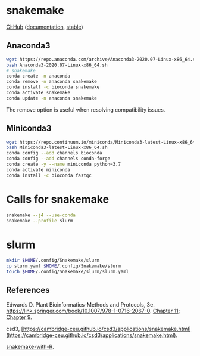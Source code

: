 # snakemake

[GitHub](https://github.com/snakemake/snakemake) ([documentation](https://snakemake.github.io/), [stable](https://snakemake.readthedocs.io/en/stable/))

## Anaconda3

```bash
wget https://repo.anaconda.com/archive/Anaconda3-2020.07-Linux-x86_64.sh
bash Anaconda3-2020.07-Linux-x86_64.sh
# snakemake
conda create -n anaconda
conda remove -n anaconda snakemake
conda install -c bioconda snakemake
conda activate snakemake
conda update -n anaconda snakemake
```

The remove option is useful when resolving compatibility issues.

## Miniconda3

```bash
wget https://repo.continuum.io/miniconda/Miniconda3-latest-Linux-x86_64.sh
bash Miniconda3-latest-Linux-x86_64.sh
conda config --add channels bioconda
conda config --add channels conda-forge
conda create -y --name miniconda python=3.7
conda activate miniconda
conda install -c bioconda fastqc
```

# Calls for snakemake

```bash
snakemake --j4 --use-conda
snakemake --profile slurm
```

# slurm

```bash
mkdir $HOME/.config/Snakemake/slurm
cp slurm.yaml $HOME/.config/Snakemake/slurm
touch $HOME/.config/Snakemake/slurm/slurm.yaml
```

## References

Edwards D. Plant Bioinformatics-Methods and Protocols, 3e. https://link.springer.com/book/10.1007/978-1-0716-2067-0. [Chapter 11](https://link.springer.com/protocol/10.1007/978-1-0716-2067-0_11); [Chapter 9](https://link.springer.com/protocol/10.1007/978-1-0716-2067-0_9).

csd3, [https://cambridge-ceu.github.io/csd3/applications/snakemake.html](https://cambridge-ceu.github.io/csd3/applications/snakemake.html).

[snakemake-with-R](https://github.com/fritzbayer/snakemake-with-R).
